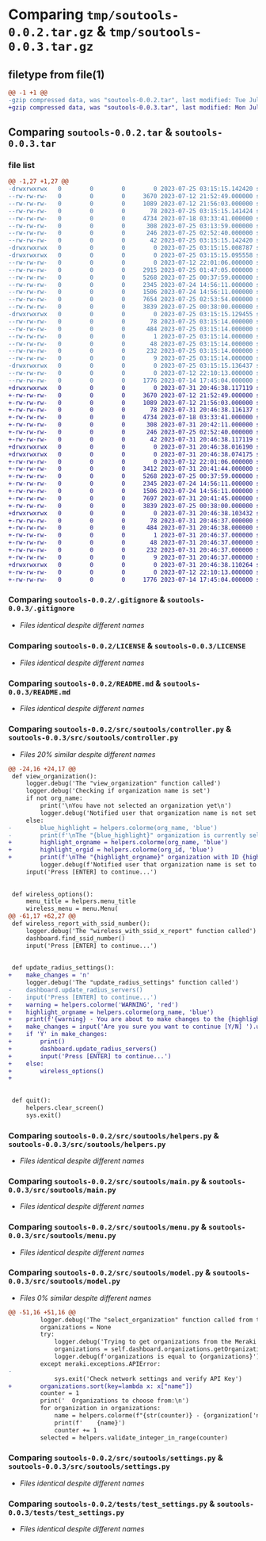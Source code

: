 # Comparing `tmp/soutools-0.0.2.tar.gz` & `tmp/soutools-0.0.3.tar.gz`

## filetype from file(1)

```diff
@@ -1 +1 @@
-gzip compressed data, was "soutools-0.0.2.tar", last modified: Tue Jul 25 03:15:15 2023, max compression
+gzip compressed data, was "soutools-0.0.3.tar", last modified: Mon Jul 31 20:46:38 2023, max compression
```

## Comparing `soutools-0.0.2.tar` & `soutools-0.0.3.tar`

### file list

```diff
@@ -1,27 +1,27 @@
-drwxrwxrwx   0        0        0        0 2023-07-25 03:15:15.142420 soutools-0.0.2/
--rw-rw-rw-   0        0        0     3670 2023-07-12 21:52:49.000000 soutools-0.0.2/.gitignore
--rw-rw-rw-   0        0        0     1089 2023-07-12 21:56:03.000000 soutools-0.0.2/LICENSE
--rw-rw-rw-   0        0        0       78 2023-07-25 03:15:15.141424 soutools-0.0.2/PKG-INFO
--rw-rw-rw-   0        0        0     4734 2023-07-18 03:33:41.000000 soutools-0.0.2/README.md
--rw-rw-rw-   0        0        0      308 2023-07-25 03:13:59.000000 soutools-0.0.2/pyproject.toml
--rw-rw-rw-   0        0        0      246 2023-07-25 02:52:40.000000 soutools-0.0.2/requirements.txt
--rw-rw-rw-   0        0        0       42 2023-07-25 03:15:15.142420 soutools-0.0.2/setup.cfg
-drwxrwxrwx   0        0        0        0 2023-07-25 03:15:15.008787 soutools-0.0.2/src/
-drwxrwxrwx   0        0        0        0 2023-07-25 03:15:15.095558 soutools-0.0.2/src/soutools/
--rw-rw-rw-   0        0        0        0 2023-07-12 22:01:06.000000 soutools-0.0.2/src/soutools/__init__.py
--rw-rw-rw-   0        0        0     2915 2023-07-25 01:47:05.000000 soutools-0.0.2/src/soutools/controller.py
--rw-rw-rw-   0        0        0     5268 2023-07-25 00:37:59.000000 soutools-0.0.2/src/soutools/helpers.py
--rw-rw-rw-   0        0        0     2345 2023-07-24 14:56:11.000000 soutools-0.0.2/src/soutools/main.py
--rw-rw-rw-   0        0        0     1506 2023-07-24 14:56:11.000000 soutools-0.0.2/src/soutools/menu.py
--rw-rw-rw-   0        0        0     7654 2023-07-25 02:53:54.000000 soutools-0.0.2/src/soutools/model.py
--rw-rw-rw-   0        0        0     3839 2023-07-25 00:38:00.000000 soutools-0.0.2/src/soutools/settings.py
-drwxrwxrwx   0        0        0        0 2023-07-25 03:15:15.129455 soutools-0.0.2/src/soutools.egg-info/
--rw-rw-rw-   0        0        0       78 2023-07-25 03:15:14.000000 soutools-0.0.2/src/soutools.egg-info/PKG-INFO
--rw-rw-rw-   0        0        0      484 2023-07-25 03:15:14.000000 soutools-0.0.2/src/soutools.egg-info/SOURCES.txt
--rw-rw-rw-   0        0        0        1 2023-07-25 03:15:14.000000 soutools-0.0.2/src/soutools.egg-info/dependency_links.txt
--rw-rw-rw-   0        0        0       48 2023-07-25 03:15:14.000000 soutools-0.0.2/src/soutools.egg-info/entry_points.txt
--rw-rw-rw-   0        0        0      232 2023-07-25 03:15:14.000000 soutools-0.0.2/src/soutools.egg-info/requires.txt
--rw-rw-rw-   0        0        0        9 2023-07-25 03:15:14.000000 soutools-0.0.2/src/soutools.egg-info/top_level.txt
-drwxrwxrwx   0        0        0        0 2023-07-25 03:15:15.136437 soutools-0.0.2/tests/
--rw-rw-rw-   0        0        0        0 2023-07-12 22:10:13.000000 soutools-0.0.2/tests/__init__.py
--rw-rw-rw-   0        0        0     1776 2023-07-14 17:45:04.000000 soutools-0.0.2/tests/test_settings.py
+drwxrwxrwx   0        0        0        0 2023-07-31 20:46:38.117119 soutools-0.0.3/
+-rw-rw-rw-   0        0        0     3670 2023-07-12 21:52:49.000000 soutools-0.0.3/.gitignore
+-rw-rw-rw-   0        0        0     1089 2023-07-12 21:56:03.000000 soutools-0.0.3/LICENSE
+-rw-rw-rw-   0        0        0       78 2023-07-31 20:46:38.116137 soutools-0.0.3/PKG-INFO
+-rw-rw-rw-   0        0        0     4734 2023-07-18 03:33:41.000000 soutools-0.0.3/README.md
+-rw-rw-rw-   0        0        0      308 2023-07-31 20:42:11.000000 soutools-0.0.3/pyproject.toml
+-rw-rw-rw-   0        0        0      246 2023-07-25 02:52:40.000000 soutools-0.0.3/requirements.txt
+-rw-rw-rw-   0        0        0       42 2023-07-31 20:46:38.117119 soutools-0.0.3/setup.cfg
+drwxrwxrwx   0        0        0        0 2023-07-31 20:46:38.016190 soutools-0.0.3/src/
+drwxrwxrwx   0        0        0        0 2023-07-31 20:46:38.074175 soutools-0.0.3/src/soutools/
+-rw-rw-rw-   0        0        0        0 2023-07-12 22:01:06.000000 soutools-0.0.3/src/soutools/__init__.py
+-rw-rw-rw-   0        0        0     3412 2023-07-31 20:41:44.000000 soutools-0.0.3/src/soutools/controller.py
+-rw-rw-rw-   0        0        0     5268 2023-07-25 00:37:59.000000 soutools-0.0.3/src/soutools/helpers.py
+-rw-rw-rw-   0        0        0     2345 2023-07-24 14:56:11.000000 soutools-0.0.3/src/soutools/main.py
+-rw-rw-rw-   0        0        0     1506 2023-07-24 14:56:11.000000 soutools-0.0.3/src/soutools/menu.py
+-rw-rw-rw-   0        0        0     7697 2023-07-31 20:41:45.000000 soutools-0.0.3/src/soutools/model.py
+-rw-rw-rw-   0        0        0     3839 2023-07-25 00:38:00.000000 soutools-0.0.3/src/soutools/settings.py
+drwxrwxrwx   0        0        0        0 2023-07-31 20:46:38.103432 soutools-0.0.3/src/soutools.egg-info/
+-rw-rw-rw-   0        0        0       78 2023-07-31 20:46:37.000000 soutools-0.0.3/src/soutools.egg-info/PKG-INFO
+-rw-rw-rw-   0        0        0      484 2023-07-31 20:46:38.000000 soutools-0.0.3/src/soutools.egg-info/SOURCES.txt
+-rw-rw-rw-   0        0        0        1 2023-07-31 20:46:37.000000 soutools-0.0.3/src/soutools.egg-info/dependency_links.txt
+-rw-rw-rw-   0        0        0       48 2023-07-31 20:46:37.000000 soutools-0.0.3/src/soutools.egg-info/entry_points.txt
+-rw-rw-rw-   0        0        0      232 2023-07-31 20:46:37.000000 soutools-0.0.3/src/soutools.egg-info/requires.txt
+-rw-rw-rw-   0        0        0        9 2023-07-31 20:46:37.000000 soutools-0.0.3/src/soutools.egg-info/top_level.txt
+drwxrwxrwx   0        0        0        0 2023-07-31 20:46:38.110264 soutools-0.0.3/tests/
+-rw-rw-rw-   0        0        0        0 2023-07-12 22:10:13.000000 soutools-0.0.3/tests/__init__.py
+-rw-rw-rw-   0        0        0     1776 2023-07-14 17:45:04.000000 soutools-0.0.3/tests/test_settings.py
```

### Comparing `soutools-0.0.2/.gitignore` & `soutools-0.0.3/.gitignore`

 * *Files identical despite different names*

### Comparing `soutools-0.0.2/LICENSE` & `soutools-0.0.3/LICENSE`

 * *Files identical despite different names*

### Comparing `soutools-0.0.2/README.md` & `soutools-0.0.3/README.md`

 * *Files identical despite different names*

### Comparing `soutools-0.0.2/src/soutools/controller.py` & `soutools-0.0.3/src/soutools/controller.py`

 * *Files 20% similar despite different names*

```diff
@@ -24,16 +24,17 @@
 def view_organization():
     logger.debug('The "view_organization" function called')
     logger.debug('Checking if organization name is set')
     if not org_name:
         print('\nYou have not selected an organization yet\n')
         logger.debug('Notified user that organization name is not set')
     else:
-        blue_highlight = helpers.colorme(org_name, 'blue')
-        print(f'\nThe "{blue_highlight}" organization is currently selected\n')
+        highlight_orgname = helpers.colorme(org_name, 'blue')
+        highlight_orgid = helpers.colorme(org_id, 'blue')
+        print(f'\nThe "{highlight_orgname}" organization with ID {highlight_orgid} is currently selected\n')
         logger.debug(f'Notified user that organization name is set to {org_name}')
     input('Press [ENTER] to continue...')
 
 
 def wireless_options():
     menu_title = helpers.menu_title
     wireless_menu = menu.Menu(
@@ -61,17 +62,27 @@
 def wireless_report_with_ssid_number():
     logger.debug('The "wireless_with_ssid_x_report" function called')
     dashboard.find_ssid_number()
     input('Press [ENTER] to continue...')
 
 
 def update_radius_settings():
+    make_changes = 'n'
     logger.debug('The "update_radius_settings" function called')
-    dashboard.update_radius_servers()
-    input('Press [ENTER] to continue...')
+    warning = helpers.colorme('WARNING', 'red')
+    highlight_orgname = helpers.colorme(org_name, 'blue')
+    print(f'{warning} - You are about to make changes to the {highlight_orgname} organizaiton')
+    make_changes = input('Are you sure you want to continue [Y/N] ').upper()
+    if 'Y' in make_changes:
+        print()
+        dashboard.update_radius_servers()
+        input('Press [ENTER] to continue...')
+    else:
+        wireless_options()
+    
 
 
 def quit():
     helpers.clear_screen()
     sys.exit()
```

### Comparing `soutools-0.0.2/src/soutools/helpers.py` & `soutools-0.0.3/src/soutools/helpers.py`

 * *Files identical despite different names*

### Comparing `soutools-0.0.2/src/soutools/main.py` & `soutools-0.0.3/src/soutools/main.py`

 * *Files identical despite different names*

### Comparing `soutools-0.0.2/src/soutools/menu.py` & `soutools-0.0.3/src/soutools/menu.py`

 * *Files identical despite different names*

### Comparing `soutools-0.0.2/src/soutools/model.py` & `soutools-0.0.3/src/soutools/model.py`

 * *Files 0% similar despite different names*

```diff
@@ -51,16 +51,16 @@
         logger.debug('The "select_organization" function called from the model')
         organizations = None
         try:
             logger.debug('Trying to get organizations from the Meraki dashboard')
             organizations = self.dashboard.organizations.getOrganizations()
             logger.debug(f'organizations is equal to {organizations}')
         except meraki.exceptions.APIError:
-        
             sys.exit('Check network settings and verify API Key')
+        organizations.sort(key=lambda x: x["name"])
         counter = 1
         print('  Organizations to choose from:\n')
         for organization in organizations:
             name = helpers.colorme(f"{str(counter)} - {organization['name']}", 'green')
             print(f'    {name}')
             counter += 1
         selected = helpers.validate_integer_in_range(counter)
```

### Comparing `soutools-0.0.2/src/soutools/settings.py` & `soutools-0.0.3/src/soutools/settings.py`

 * *Files identical despite different names*

### Comparing `soutools-0.0.2/tests/test_settings.py` & `soutools-0.0.3/tests/test_settings.py`

 * *Files identical despite different names*

